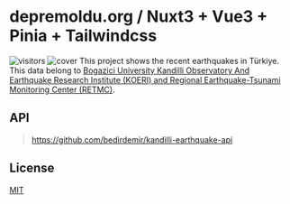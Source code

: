 # depremoldu.org / Nuxt3 + Vue3 + Pinia + Tailwindcss
![visitors](https://visitor-badge.laobi.icu/badge?page_id=bedirdemir.depremolduorg-nuxtjs)
![cover](https://github.com/bedirdemir/depremolduorg-nuxtjs/raw/main/public/githubcover.png)
This project shows the recent earthquakes in Türkiye. This data belong to [Bogazici University Kandilli Observatory And Earthquake Research Institute (KOERI) and Regional Earthquake-Tsunami Monitoring Center (RETMC)](http://www.koeri.boun.edu.tr/sismo/2/tr/).
## API
> https://github.com/bedirdemir/kandilli-earthquake-api
## License
[MIT](https://choosealicense.com/licenses/mit/)
